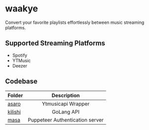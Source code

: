 # waakye
Convert your favorite playlists effortlessly between music streaming platforms.

## Supported Streaming Platforms
- Spotify
- YTMusic
- Deezer

## Codebase

| Folder                |      Description                 |
| :-------------------- | :------------------------------: |
| [asaro](asaro)        |       Ytmusicapi Wrapper         |
| [kilishi](kilishi)    |           GoLang API             |
| [masa](masa)          | Puppeteer Authentication server  |
